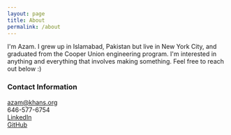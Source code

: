 ```yaml
---
layout: page
title: About
permalink: /about
---
```


I'm Azam. I grew up in Islamabad, Pakistan but live in New York City, and graduated from the Cooper Union engineering program. I'm interested in anything and everything that involves making something. Feel free to reach out below :)

### Contact Information

[azam@khans.org](mailto:azam@khans.org)  
646-577-6754  
[LinkedIn](https://linkedin.com/in/yourprofile)  
[GitHub](https://github.com/Azorre)
